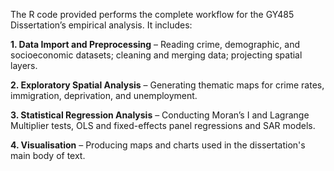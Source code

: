 The R code provided performs the complete workflow for the GY485 Dissertation’s empirical analysis. It includes:

**1. Data Import and Preprocessing** – Reading crime, demographic, and socioeconomic datasets; cleaning and merging data; projecting spatial layers.

**2. Exploratory Spatial Analysis** – Generating thematic maps for crime rates, immigration, deprivation, and unemployment.

**3. Statistical Regression Analysis** – Conducting Moran’s I and Lagrange Multiplier tests, OLS and fixed-effects panel regressions and SAR models.

**4. Visualisation** – Producing maps and charts used in the dissertation's main body of text.
